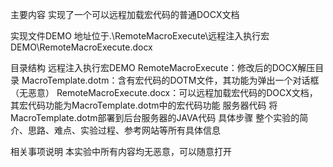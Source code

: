 主要内容
    实现了一个可以远程加载宏代码的普通DOCX文档

实现文件DEMO
    地址位于.\RemoteMacroExecute\远程注入执行宏DEMO\RemoteMacroExecute.docx
    
目录结构
    远程注入执行宏DEMO
        RemoteMacroExecute：修改后的DOCX解压目录
        MacroTemplate.dotm：含有宏代码的DOTM文件，其功能为弹出一个对话框（无恶意）
        RemoteMacroExecute.docx：可以远程加载宏代码的DOCX文档，其宏代码功能为MacroTemplate.dotm中的宏代码功能
    服务器代码
        将MacroTemplate.dotm部署到后台服务器的JAVA代码
    具体步骤
        整个实验的简介、思路、难点、实验过程、参考网站等所有具体信息

相关事项说明
    本实验中所有内容均无恶意，可以随意打开